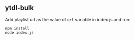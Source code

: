 ## ytdl-bulk

Add playlist url as the value of `url` variable in index.js and run:

```
npm install
node index.js
```
